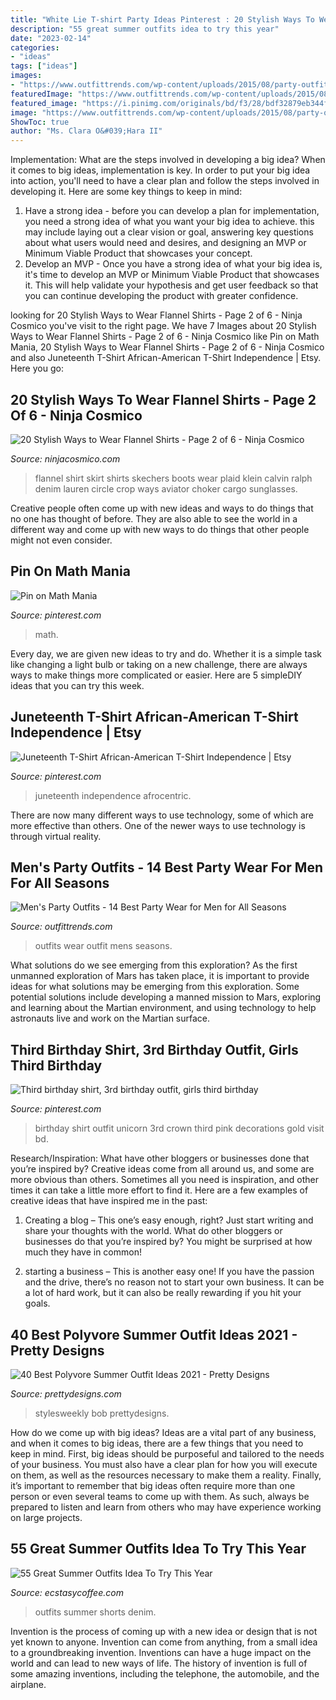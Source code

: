 ```yaml
---
title: "White Lie T-shirt Party Ideas Pinterest : 20 Stylish Ways To Wear Flannel Shirts"
description: "55 great summer outfits idea to try this year"
date: "2023-02-14"
categories:
- "ideas"
tags: ["ideas"]
images:
- "https://www.outfittrends.com/wp-content/uploads/2015/08/party-outfits-for-men6.jpg"
featuredImage: "https://www.outfittrends.com/wp-content/uploads/2015/08/party-outfits-for-men6.jpg"
featured_image: "https://i.pinimg.com/originals/bd/f3/28/bdf32879eb344f035d9b62beb067560c.jpg"
image: "https://www.outfittrends.com/wp-content/uploads/2015/08/party-outfits-for-men6.jpg"
ShowToc: true
author: "Ms. Clara O&#039;Hara II"
---
```



Implementation: What are the steps involved in developing a big idea?
When it comes to big ideas, implementation is key. In order to put your big idea into action, you'll need to have a clear plan and follow the steps involved in developing it. Here are some key things to keep in mind: 
1. Have a strong idea - before you can develop a plan for implementation, you need a strong idea of what you want your big idea to achieve. this may include laying out a clear vision or goal, answering key questions about what users would need and desires, and designing an MVP or Minimum Viable Product that showcases your concept. 
2. Develop an MVP - Once you have a strong idea of what your big idea is, it's time to develop an MVP or Minimum Viable Product that showcases it. This will help validate your hypothesis and get user feedback so that you can continue developing the product with greater confidence.

	

		
looking for 20 Stylish Ways to Wear Flannel Shirts - Page 2 of 6 - Ninja Cosmico you've visit to the right page. We have 7 Images about 20 Stylish Ways to Wear Flannel Shirts - Page 2 of 6 - Ninja Cosmico like Pin on Math Mania, 20 Stylish Ways to Wear Flannel Shirts - Page 2 of 6 - Ninja Cosmico and also Juneteenth T-Shirt African-American T-Shirt Independence | Etsy. Here you go:
		
    
## 20 Stylish Ways To Wear Flannel Shirts - Page 2 Of 6 - Ninja Cosmico

<img loading=lazy src="https://ninjacosmico.com/wp-content/uploads/2015/09/Plaid-shirt-by-Ralph-Lauren-with-Sunglasses-Tattoo-Choker-Guitar-Pick-Necklace-Cargo-Aviator-Coat-Calvin-Klein-Crop-Top-Denim-Circle-Skirt-Skechers-Boots-683x1024.jpg" onerror="this.onerror=null;this.src='https://tse3.mm.bing.net/th?id=OIP.DF1d-u9lA-XgF3ePRjdsTwHaLG&amp;pid=15.1';" alt="20 Stylish Ways to Wear Flannel Shirts - Page 2 of 6 - Ninja Cosmico">

_Source: ninjacosmico.com_

>flannel shirt skirt shirts skechers boots wear plaid klein calvin ralph denim lauren circle crop ways aviator choker cargo sunglasses. 

	

Creative people often come up with new ideas and ways to do things that no one has thought of before. They are also able to see the world in a different way and come up with new ways to do things that other people might not even consider.

    
## Pin On Math Mania

<img loading=lazy src="https://i.pinimg.com/originals/fa/69/61/fa6961da708887e0c5f0fe8437707e7d.jpg" onerror="this.onerror=null;this.src='https://tse4.mm.bing.net/th?id=OIP.Go2ZRqRlbED9DqIJj_DF2wHaHa&amp;pid=15.1';" alt="Pin on Math Mania">

_Source: pinterest.com_

>math. 

	

Every day, we are given new ideas to try and do. Whether it is a simple task like changing a light bulb or taking on a new challenge, there are always ways to make things more complicated or easier. Here are 5 simpleDIY ideas that you can try this week.

    
## Juneteenth T-Shirt African-American T-Shirt Independence | Etsy

<img loading=lazy src="https://i.pinimg.com/736x/cc/07/88/cc07880e1dcb54a88dfe79efd5735fac.jpg" onerror="this.onerror=null;this.src='https://tse1.mm.bing.net/th?id=OIP.OTsZ0C7GIjEmJJlviJKTXAHaHa&amp;pid=15.1';" alt="Juneteenth T-Shirt African-American T-Shirt Independence | Etsy">

_Source: pinterest.com_

>juneteenth independence afrocentric. 

	

There are now many different ways to use technology, some of which are more effective than others. One of the newer ways to use technology is through virtual reality.

    
## Men&#039;s Party Outfits - 14 Best Party Wear For Men For All Seasons

<img loading=lazy src="https://www.outfittrends.com/wp-content/uploads/2015/08/party-outfits-for-men6.jpg" onerror="this.onerror=null;this.src='https://tse1.mm.bing.net/th?id=OIP.5kndL9KJm9ffv532yvneZgAAAA&amp;pid=15.1';" alt="Men&#039;s Party Outfits - 14 Best Party Wear for Men for All Seasons">

_Source: outfittrends.com_

>outfits wear outfit mens seasons. 

	

What solutions do we see emerging from this exploration?
As the first unmanned exploration of Mars has taken place, it is important to provide ideas for what solutions may be emerging from this exploration. Some potential solutions include developing a manned mission to Mars, exploring and learning about the Martian environment, and using technology to help astronauts live and work on the Martian surface.

    
## Third Birthday Shirt, 3rd Birthday Outfit, Girls Third Birthday

<img loading=lazy src="https://i.pinimg.com/originals/bd/f3/28/bdf32879eb344f035d9b62beb067560c.jpg" onerror="this.onerror=null;this.src='https://tse1.mm.bing.net/th?id=OIP.L6sx4LBa376aYhsdr1cZZwHaJ4&amp;pid=15.1';" alt="Third birthday shirt, 3rd birthday outfit, girls third birthday">

_Source: pinterest.com_

>birthday shirt outfit unicorn 3rd crown third pink decorations gold visit bd. 

	

Research/Inspiration: What have other bloggers or businesses done that you’re inspired by?
Creative ideas come from all around us, and some are more obvious than others. Sometimes all you need is inspiration, and other times it can take a little more effort to find it. Here are a few examples of creative ideas that have inspired me in the past: 
1. Creating a blog – This one’s easy enough, right? Just start writing and share your thoughts with the world. What do other bloggers or businesses do that you’re inspired by? You might be surprised at how much they have in common! 

2. starting a business – This is another easy one! If you have the passion and the drive, there’s no reason not to start your own business. It can be a lot of hard work, but it can also be really rewarding if you hit your goals.

    
## 40 Best Polyvore Summer Outfit Ideas 2021 - Pretty Designs

<img loading=lazy src="https://www.prettydesigns.com/wp-content/uploads/2017/12/20-best-polyvore-summer-outfit-ideas-2018-29.jpg" onerror="this.onerror=null;this.src='https://tse4.mm.bing.net/th?id=OIP.qf2Rvjd7Lk-Tg_T0Z9oNogHaHa&amp;pid=15.1';" alt="40 Best Polyvore Summer Outfit Ideas 2021 - Pretty Designs">

_Source: prettydesigns.com_

>stylesweekly bob prettydesigns. 

	

How do we come up with big ideas?
Ideas are a vital part of any business, and when it comes to big ideas, there are a few things that you need to keep in mind. First, big ideas should be purposeful and tailored to the needs of your business. You must also have a clear plan for how you will execute on them, as well as the resources necessary to make them a reality. Finally, it’s important to remember that big ideas often require more than one person or even several teams to come up with them. As such, always be prepared to listen and learn from others who may have experience working on large projects.

    
## 55 Great Summer Outfits Idea To Try This Year

<img loading=lazy src="https://i2.wp.com/www.ecstasycoffee.com/wp-content/uploads/2016/08/Denim-Shorts-Dark-Wash.jpg?resize=750%2C1125" onerror="this.onerror=null;this.src='https://tse3.mm.bing.net/th?id=OIP.2dXhcwterZlmCQ5O09yj4QHaLH&amp;pid=15.1';" alt="55 Great Summer Outfits Idea To Try This Year">

_Source: ecstasycoffee.com_

>outfits summer shorts denim. 

	

Invention is the process of coming up with a new idea or design that is not yet known to anyone. Invention can come from anything, from a small idea to a groundbreaking invention. Inventions can have a huge impact on the world and can lead to new ways of life. The history of invention is full of some amazing inventions, including the telephone, the automobile, and the airplane.

